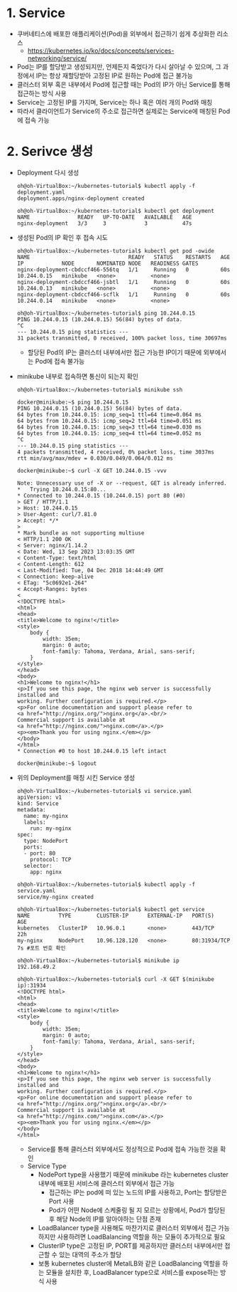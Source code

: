 # 1. Service
- 쿠버네티스에 배포한 애플리케이션(Pod)을 외부에서 접근하기 쉽게 추상화한 리소스
  - https://kubernetes.io/ko/docs/concepts/services-networking/service/
- Pod는 IP를 할당받고 생성되지만, 언제든지 죽었다가 다시 살아날 수 있으며, 그 과정에서 IP는 항상 재할당받아 고정된 IP로 원하는 Pod에 접근 불가능
- 클러스터 외부 혹은 내부에서 Pod에 접근할 때는 Pod의 IP가 아닌 Service를 통해 접근하는 방식 사용
- Service는 고정된 IP를 가지며, Service는 하나 혹은 여러 개의 Pod와 매칭
- 따라서 클라이언트가 Service의 주소로 접근하면 실제로는 Service에 매칭된 Pod에 접속 가능

# 2. Serivce 생성
- Deployment 다시 생성
  ```
  oh@oh-VirtualBox:~/kubernetes-tutorial$ kubectl apply -f deployment.yaml
  deployment.apps/nginx-deployment created

  oh@oh-VirtualBox:~/kubernetes-tutorial$ kubectl get deployment
  NAME               READY   UP-TO-DATE   AVAILABLE   AGE
  nginx-deployment   3/3     3            3           47s  
  ```
  
- 생성된 Pod의 IP 확인 후 접속 시도
  ```
  oh@oh-VirtualBox:~/kubernetes-tutorial$ kubectl get pod -owide
  NAME                               READY   STATUS    RESTARTS   AGE   IP            NODE       NOMINATED NODE   READINESS GATES
  nginx-deployment-cbdccf466-556tq   1/1     Running   0          60s   10.244.0.15   minikube   <none>           <none>
  nginx-deployment-cbdccf466-jsbtl   1/1     Running   0          60s   10.244.0.13   minikube   <none>           <none>
  nginx-deployment-cbdccf466-scflk   1/1     Running   0          60s   10.244.0.14   minikube   <none>           <none>

  oh@oh-VirtualBox:~/kubernetes-tutorial$ ping 10.244.0.15
  PING 10.244.0.15 (10.244.0.15) 56(84) bytes of data.
  ^C
  --- 10.244.0.15 ping statistics ---
  31 packets transmitted, 0 received, 100% packet loss, time 30697ms
  ```
  - 할당된 Pod의 IP는 클러스터 내부에서만 접근 가능한 IP이기 때문에 외부에서는 Pod에 접속 불가능

- minikube 내부로 접속하면 통신이 되는지 확인
  ```
  oh@oh-VirtualBox:~/kubernetes-tutorial$ minikube ssh

  docker@minikube:~$ ping 10.244.0.15
  PING 10.244.0.15 (10.244.0.15) 56(84) bytes of data.
  64 bytes from 10.244.0.15: icmp_seq=1 ttl=64 time=0.064 ms
  64 bytes from 10.244.0.15: icmp_seq=2 ttl=64 time=0.051 ms
  64 bytes from 10.244.0.15: icmp_seq=3 ttl=64 time=0.030 ms
  64 bytes from 10.244.0.15: icmp_seq=4 ttl=64 time=0.052 ms
  ^C
  --- 10.244.0.15 ping statistics ---
  4 packets transmitted, 4 received, 0% packet loss, time 3037ms
  rtt min/avg/max/mdev = 0.030/0.049/0.064/0.012 ms

  docker@minikube:~$ curl -X GET 10.244.0.15 -vvv

  Note: Unnecessary use of -X or --request, GET is already inferred.
  *   Trying 10.244.0.15:80...
  * Connected to 10.244.0.15 (10.244.0.15) port 80 (#0)
  > GET / HTTP/1.1
  > Host: 10.244.0.15
  > User-Agent: curl/7.81.0
  > Accept: */*
  > 
  * Mark bundle as not supporting multiuse
  < HTTP/1.1 200 OK
  < Server: nginx/1.14.2
  < Date: Wed, 13 Sep 2023 13:03:35 GMT
  < Content-Type: text/html
  < Content-Length: 612
  < Last-Modified: Tue, 04 Dec 2018 14:44:49 GMT
  < Connection: keep-alive
  < ETag: "5c0692e1-264"
  < Accept-Ranges: bytes
  < 
  <!DOCTYPE html>
  <html>
  <head>
  <title>Welcome to nginx!</title>
  <style>
      body {
          width: 35em;
          margin: 0 auto;
          font-family: Tahoma, Verdana, Arial, sans-serif;
      }
  </style>
  </head>
  <body>
  <h1>Welcome to nginx!</h1>
  <p>If you see this page, the nginx web server is successfully installed and
  working. Further configuration is required.</p>
  <p>For online documentation and support please refer to
  <a href="http://nginx.org/">nginx.org</a>.<br/>
  Commercial support is available at
  <a href="http://nginx.com/">nginx.com</a>.</p>
  <p><em>Thank you for using nginx.</em></p>
  </body>
  </html>
  * Connection #0 to host 10.244.0.15 left intact
  
  docker@minikube:~$ logout
  ```

- 위의 Deployment를 매칭 시킨 Service 생성
  ```
  oh@oh-VirtualBox:~/kubernetes-tutorial$ vi service.yaml
  apiVersion: v1
  kind: Service
  metadata:
    name: my-nginx
    labels:
      run: my-nginx
  spec:
    type: NodePort
    ports:
    - port: 80
      protocol: TCP
    selector:
      app: nginx

  oh@oh-VirtualBox:~/kubernetes-tutorial$ kubectl apply -f service.yaml
  service/my-nginx created

  oh@oh-VirtualBox:~/kubernetes-tutorial$ kubectl get service
  NAME         TYPE        CLUSTER-IP      EXTERNAL-IP   PORT(S)        AGE
  kubernetes   ClusterIP   10.96.0.1       <none>        443/TCP        22h
  my-nginx     NodePort    10.96.128.120   <none>        80:31934/TCP   7s #포트 번호 확인

  oh@oh-VirtualBox:~/kubernetes-tutorial$ minikube ip
  192.168.49.2

  oh@oh-VirtualBox:~/kubernetes-tutorial$ curl -X GET $(minikube ip):31934
  <!DOCTYPE html>
  <html>
  <head>
  <title>Welcome to nginx!</title>
  <style>
      body {
          width: 35em;
          margin: 0 auto;
          font-family: Tahoma, Verdana, Arial, sans-serif;
      }
  </style>
  </head>
  <body>
  <h1>Welcome to nginx!</h1>
  <p>If you see this page, the nginx web server is successfully installed and
  working. Further configuration is required.</p>
  <p>For online documentation and support please refer to
  <a href="http://nginx.org/">nginx.org</a>.<br/>
  Commercial support is available at
  <a href="http://nginx.com/">nginx.com</a>.</p>
  <p><em>Thank you for using nginx.</em></p>
  </body>
  </html>
  ```
  - Service를 통해 클러스터 외부에서도 정상적으로 Pod에 접속 가능한 것을 확인
  - Service Type
    - NodePort type을 사용했기 때문에 minikube 라는 kubernetes cluster 내부에 배포된 서비스에 클러스터 외부에서 접근 가능
      - 접근하는 IP는 pod에 떠 있는 노드의 IP를 사용하고, Port는 할당받은 Port 사용
      - Pod가 어떤 Node에 스케줄링 될 지 모르는 상황에서, Pod가 할당된 후 해당 Node의 IP를 알아야하는 단점 존재
    - LoadBalancer type을 사용해도 마찬가지로 클러스터 외부에서 접근 가능하지만 사용하려면 LoadBalancing 역할을 하는 모듈이 추가적으로 필요
    - ClusterIP type은 고정된 IP, PORT를 제공하지만 클러스터 내부에서만 접근할 수 있는 대역의 주소가 할당
    - 보통 kubernetes cluster에 MetalLB와 같은 LoadBalancing 역할을 하는 모듈을 설치한 후, LoadBalancer type으로 서비스를 expose하는 방식 사용
